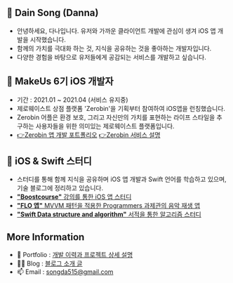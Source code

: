 ## 👋 Dain Song (Danna)
- 안녕하세요, 다나입니다. 유저와 가까운 클라이언트 개발에 관심이 생겨 iOS 앱 개발을 시작했습니다. 
- 함께의 가치를 극대화 하는 것, 지식을 공유하는 것을 좋아하는 개발자입니다. 
- 다양한 경험을 바탕으로 유저들에게 공감되는 서비스를 개발하고 싶습니다.

## 💞️ MakeUs 6기 iOS 개발자 
  - 기간 : 2021.01 ~ 2021.04 (서비스 유지중)
  - 제로웨이스트 상점 플랫폼 'Zerobin'을 기획부터 참여하여 iOS앱을 런칭했습니다. 
  - Zerobin 어플은 환경 보호, 그리고 자신만의 가치를 표현하는 라이프 스타일을 추구하는 사용자들을 위한 의미있는 제로웨이스트 플랫폼입니다.
  - [👉Zerobin 앱 개발 포트폴리오](https://www.notion.so/jellysong/MakeUs-6-Zerobin-iOS-991e720a7cc74da7a2cca5014819d628) [👉Zerobin 서비스 설명](https://www.notion.so/Zerobin-2bc30fcfde19468c834a74c83afd51e4) 


## 🌱 iOS & Swift 스터디
  - 스터디를 통해 함께 지식을 공유하며 iOS 앱 개발과 Swift 언어를 학습하고 있으며, 기술 블로그에 정리하고 있습니다. 
  - [**"Boostcourse"** 강의를 통한 iOS 앱 스터디](https://github.com/songda515/boostcourse)
  - [**"FLO 앱"** MVVM 패턴을 적용한 Programmers 과제관의 음악 재생 앱](https://github.com/songda515/FLO)
  - [**"Swift Data structure and algorithm"** 서적을 통한 알고리즘 스터디](https://github.com/songda515/SwiftAlgorithm) 

## More Information
- 👣 Portfolio : [개발 이력과 프로젝트 상세 설명](https://www.notion.so/jellysong/3305a33ef4e34d6cbcd243bf7585a290)
- 👩‍💻 Blog : [블로그 소개 글](https://jellysong.tistory.com/notice/83)
- 📫 Email : songda515@gmail.com 

<!---
songda515/songda515 is a ✨ special ✨ repository because its `README.md` (this file) appears on your GitHub profile.
You can click the Preview link to take a look at your changes.
--->
